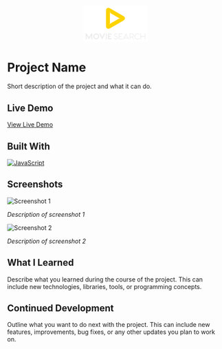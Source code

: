 <p align="center">
  <img src="01_movieapp\images\logo-no-bg.svg" alt="Project Logo" width="150" />
</p>

# Project Name

Short description of the project and what it can do.

## Live Demo

[View Live Demo](https://your-live-demo-url.com)

## Built With

<p align="left">
  <!-- Add the icons for the tech stack you used -->
  <a href="https://developer.mozilla.org/en-US/docs/Web/JavaScript" target="_blank" rel="noreferrer"><img src="https://raw.githubusercontent.com/danielcranney/readme-generator/main/public/icons/skills/javascript-colored.svg" width="36" height="36" alt="JavaScript" /></a>
  <!-- ... -->
</p>

## Screenshots

![Screenshot 1](path/to/screenshot-1.png)

_Description of screenshot 1_

![Screenshot 2](path/to/screenshot-2.png)

_Description of screenshot 2_

<!-- Add more screenshots if necessary -->

## What I Learned

Describe what you learned during the course of the project. This can include new technologies, libraries, tools, or programming concepts.

## Continued Development

Outline what you want to do next with the project. This can include new features, improvements, bug fixes, or any other updates you plan to work on.
